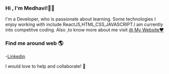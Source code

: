 ### Hi , I'm Medhavi!👩‍💻

I'm a Developer, who is passionate about learning. Some technologies I enjoy working with include ReactJS,HTML,CSS,JAVASCRIPT.I am currently into competitve coding.
Also ,to know more about me visit <a href="https://medhavi11.github.io/MY_WEBSITE/">@ My Website❤️ </a>


### Find me around web 🌎
-<a href="https://www.linkedin.com/in/medhavi-basera-9b30261a2/">Linkedin</a>
 
 I would love to help and collaborate! 🌼
